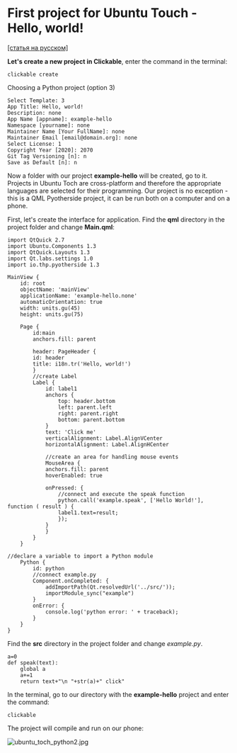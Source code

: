 # First project for Ubuntu Touch - Hello, world!
[[статья на русском]](http://dtc1.ru/Как%20писать%20Python%20программы%20для%20Ubuntu%20Touch)

**Let's create a new project in Clickable**, enter the command in the terminal:
    
    clickable create

Choosing a Python project (option 3)

    Select Template: 3
    App Title: Hello, world!
    Description: none
    App Name [appname]: example-hello
    Namespace [yourname]: none
    Maintainer Name [Your FullName]: none
    Maintainer Email [email@domain.org]: none
    Select License: 1
    Copyright Year [2020]: 2070
    Git Tag Versioning [n]: n
    Save as Default [n]: n

Now a folder with our project **example-hello** will be created, go to it.
Projects in Ubuntu Toch are cross-platform and therefore the appropriate languages are selected for their programming.
Our project is no exception - this is a QML Pyotherside project, it can be run both on a computer and on a phone.

First, let's create the interface for application.
Find the **qml** directory in the project folder and change **Main.qml**:

    import QtQuick 2.7
    import Ubuntu.Components 1.3
    import QtQuick.Layouts 1.3
    import Qt.labs.settings 1.0
    import io.thp.pyotherside 1.3
    
    MainView {
        id: root
        objectName: 'mainView'
        applicationName: 'example-hello.none'
        automaticOrientation: true
        width: units.gu(45)
        height: units.gu(75)

        Page {
            id:main
            anchors.fill: parent
    
            header: PageHeader {
            id: header
            title: i18n.tr('Hello, world!')
            }
            //create Label
            Label {
                id: label1
                anchors {
                    top: header.bottom
                    left: parent.left
                    right: parent.right
                    bottom: parent.bottom
                }
                text: 'Click me'
                verticalAlignment: Label.AlignVCenter
                horizontalAlignment: Label.AlignHCenter
                
                //create an area for handling mouse events
                MouseArea {
                anchors.fill: parent
                hoverEnabled: true
                
                onPressed: {
                    //connect and execute the speak function
                    python.call('example.speak', ['Hello World!'], function ( result ) {
                    label1.text=result;
                    });
                }
                }
            }
        }

    //declare a variable to import a Python module
        Python {
            id: python
            //connect example.py
            Component.onCompleted: {
                addImportPath(Qt.resolvedUrl('../src/'));
                importModule_sync("example")
            } 
            onError: {
                console.log('python error: ' + traceback);
            }          
        }
    }

Find the **src** directory in the project folder and change *example.py*.

    a=0
    def speak(text):
    	global a
    	a+=1
    	return text+"\n "+str(a)+" click"

In the terminal, go to our directory with the **example-hello** project and enter the command:

    clickable
	
The project will compile and run on our phone:

![ubuntu_toch_python2.jpg](http://dtc1.ru/_resources/5d84a708d8ed49ab933d4c840456b00b.jpg)
